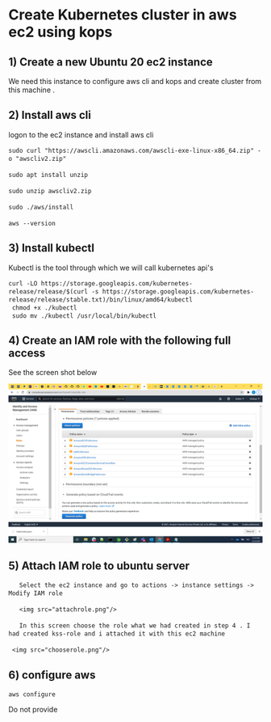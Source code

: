 #  Create Kubernetes cluster in aws ec2 using kops 

## 1) Create  a new Ubuntu 20 ec2 instance 

 We need this instance to configure aws cli and kops and create cluster from this machine .

## 2) Install aws cli

logon to the ec2 instance and install aws cli
 
```
sudo curl "https://awscli.amazonaws.com/awscli-exe-linux-x86_64.zip" -o "awscliv2.zip"

sudo apt install unzip

sudo unzip awscliv2.zip

sudo ./aws/install

aws --version

```

## 3) Install kubectl 
Kubectl is the tool through which we will call kubernetes api's

```
curl -LO https://storage.googleapis.com/kubernetes-release/release/$(curl -s https://storage.googleapis.com/kubernetes-release/release/stable.txt)/bin/linux/amd64/kubectl
 chmod +x ./kubectl
 sudo mv ./kubectl /usr/local/bin/kubectl
```

## 4) Create an IAM role with the following full access  

See the screen shot below 

<img src="roles.png"/>

## 5) Attach IAM role to ubuntu server
      
	   Select the ec2 instance and go to actions -> instance settings -> Modify IAM role
	   
	   <img src="attachrole.png"/>
	   
	   In this screen choose the role what we had created in step 4 . I had created kss-role and i attached it with this ec2 machine 
     
	 <img src="chooserole.png"/>

## 6) configure aws 
  
  ```
  aws configure
  ```
  Do not provide 
  

